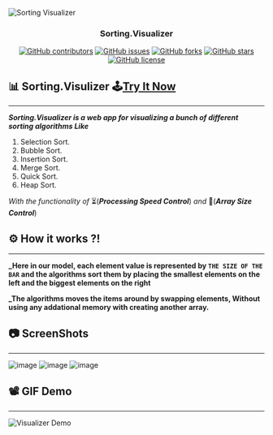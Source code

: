 <p align="center">
  
![Sorting Visualizer](https://user-images.githubusercontent.com/40190772/83947174-c3254280-a815-11ea-960c-65d1e2576bce.png)


</p>
<h3 align="center">Sorting.Visualizer</h3>
<div align="center">

[![GitHub contributors](https://img.shields.io/github/contributors/AbdallahHemdan/Sorting.Visualizer)](https://github.com/AbdallahHemdan/Sorting.Visualizer/contributors)
[![GitHub issues](https://img.shields.io/github/issues/AbdallahHemdan/Sorting.Visualizer)](https://github.com/AbdallahHemdan/Sorting.Visualizer/issues)
[![GitHub forks](https://img.shields.io/github/forks/AbdallahHemdan/Sorting.Visualizer)](https://github.com/AbdallahHemdan/Sorting.Visualizer/network)
[![GitHub stars](https://img.shields.io/github/stars/AbdallahHemdan/Sorting.Visualizer)](https://github.com/AbdallahHemdan/Sorting.Visualizer/stargazers)
[![GitHub license](https://img.shields.io/github/license/AbdallahHemdan/Sorting.Visualizer)](https://github.com/AbdallahHemdan/Sorting.Visualizer/blob/master/LICENSE)

</div>

## 📊 Sorting.Visulizer 🕹[Try It Now](https://hamdolavisualizer.netlify.com/?fbclid=IwAR0YJMegmtW4CKDtiUM256qrCGwxbQqUDq0OJK6qjAqGiYdaS-oPdq3pFX8)
--------------------

**_Sorting.Visualizer is a web app for visualizing a bunch of different sorting algorithms Like_**
1. Selection Sort.
2. Bubble Sort.
3. Insertion Sort.
4. Merge Sort.
5. Quick Sort.
6. Heap Sort.

_With the functionality of_ ⏳(**_Processing Speed Control_**)  _and_   📏(**_Array Size Control_**)
## ⚙ How it works ?!
-------------------
**_Here in our model, each element value is represented by ```THE SIZE OF THE BAR``` and the algorithms sort them by placing the smallest elements on the left and the biggest elements on the right**

**_The algorithms moves the items around by swapping elements, Without using any addational memory with creating another array.**

## 📷 ScreenShots 
------------------
![image](https://user-images.githubusercontent.com/40190772/70376007-3c96b380-190d-11ea-90f1-56f29eedb5f4.png)
![image](https://user-images.githubusercontent.com/40190772/70376030-74056000-190d-11ea-9a93-496c01cbd641.png)
![image](https://user-images.githubusercontent.com/40190772/70376037-82537c00-190d-11ea-8407-d9dd4b6cce94.png)

## 📽 GIF Demo
--------------
![Visualizer Demo](https://user-images.githubusercontent.com/40190772/70376256-a4e69480-190f-11ea-9a70-2c15d6c1a81a.gif)
